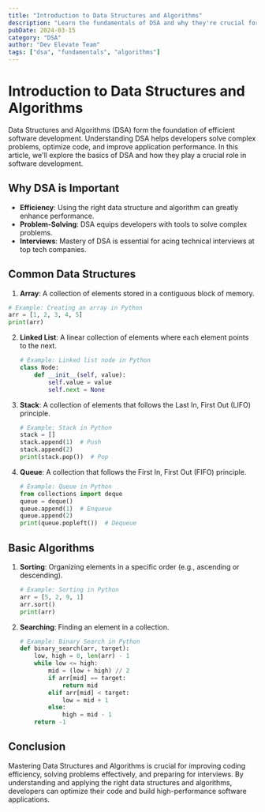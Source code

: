 ```yaml
---
title: "Introduction to Data Structures and Algorithms"
description: "Learn the fundamentals of DSA and why they're crucial for software development"
pubDate: 2024-03-15
category: "DSA"
author: "Dev Elevate Team"
tags: ["dsa", "fundamentals", "algorithms"]
---
```


# Introduction to Data Structures and Algorithms
Data Structures and Algorithms (DSA) form the foundation of efficient software development. Understanding DSA helps developers solve complex problems, optimize code, and improve application performance. In this article, we'll explore the basics of DSA and how they play a crucial role in software development.

## Why DSA is Important

- **Efficiency**: Using the right data structure and algorithm can greatly enhance performance.
- **Problem-Solving**: DSA equips developers with tools to solve complex problems.
- **Interviews**: Mastery of DSA is essential for acing technical interviews at top tech companies.

## Common Data Structures

1.  **Array**: A collection of elements stored in a contiguous block of memory.

   ```python
   # Example: Creating an array in Python
   arr = [1, 2, 3, 4, 5]
   print(arr)
   ```

2. **Linked List**: A linear collection of elements where each element points to the next.

   ```python
   # Example: Linked list node in Python
   class Node:
       def __init__(self, value):
           self.value = value
           self.next = None
   ```

3. **Stack**: A collection of elements that follows the Last In, First Out (LIFO) principle.

   ```python
   # Example: Stack in Python
   stack = []
   stack.append(1)  # Push
   stack.append(2)
   print(stack.pop())  # Pop
   ```

4. **Queue**: A collection that follows the First In, First Out (FIFO) principle.

   ```python
   # Example: Queue in Python
   from collections import deque
   queue = deque()
   queue.append(1)  # Enqueue
   queue.append(2)
   print(queue.popleft())  # Dequeue
   ```

## Basic Algorithms

1. **Sorting**: Organizing elements in a specific order (e.g., ascending or descending).

   ```python
   # Example: Sorting in Python
   arr = [5, 2, 9, 1]
   arr.sort()
   print(arr)
   ```

2. **Searching**: Finding an element in a collection.

   ```python
   # Example: Binary Search in Python
   def binary_search(arr, target):
       low, high = 0, len(arr) - 1
       while low <= high:
           mid = (low + high) // 2
           if arr[mid] == target:
               return mid
           elif arr[mid] < target:
               low = mid + 1
           else:
               high = mid - 1
       return -1
   ```

## Conclusion

Mastering Data Structures and Algorithms is crucial for improving coding efficiency, solving problems effectively, and preparing for interviews. By understanding and applying the right data structures and algorithms, developers can optimize their code and build high-performance software applications.